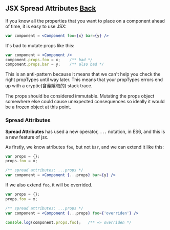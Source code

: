 ## JSX Spread Attributes [Back](./../react.md)

If you know all the properties that you want to place on a component ahead of time, it is easy to use JSX:

```jsx
var component = <Component foo={x} bar={y} />
```

It's bad to mutate props like this:

```jsx
var component = <Component />
component.props.foo = x;    /** bad */
component.props.bar = y;    /** also bad */
```

This is an anti-pattern because it means that we can't help you check the right propTypes until way later. This means that your propTypes errors end up with a cryptic(含義隱晦的) stack trace.

The props should be considered immutable. Mutating the props object somewhere else could cause unexpected consequences so ideally it would be a frozen object at this point.

### Spread Attributes

**Spread Attributes** has used a new operator, `...` notation, in ES6, and this is a new feature of jsx.

As firstly, we know atributes `foo`, but not `bar`, and we can extend it like this:

```jsx
var props = {};
props.foo = x;

/** spread attributes: ...props */
var component = <Component {...props} bar={y} />
```

If we also extend `foo`, it will be overrided.

```jsx
var props = {};
props.foo = x;

/** spread attributes: ...props */
var component = <Component {...props} foo={'overriden'} />

console.log(component.props.foo);   /** => overriden */
```



